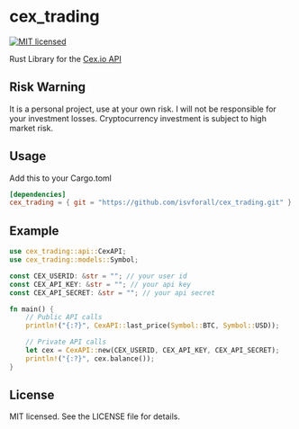 # cex_trading


[![MIT licensed](https://img.shields.io/badge/License-MIT-blue.svg)](./LICENSE-MIT)

Rust Library for the [Cex.io API](https://cex.io/rest-api)

## Risk Warning

It is a personal project, use at your own risk. I will not be responsible for your investment losses.
Cryptocurrency investment is subject to high market risk.

## Usage

Add this to your Cargo.toml

```toml
[dependencies]
cex_trading = { git = "https://github.com/isvforall/cex_trading.git" }
```

## Example

```rust
use cex_trading::api::CexAPI;
use cex_trading::models::Symbol;

const CEX_USERID: &str = ""; // your user id
const CEX_API_KEY: &str = ""; // your api key
const CEX_API_SECRET: &str = ""; // your api secret

fn main() {
    // Public API calls
    println!("{:?}", CexAPI::last_price(Symbol::BTC, Symbol::USD));

    // Private API calls
    let cex = CexAPI::new(CEX_USERID, CEX_API_KEY, CEX_API_SECRET);
    println!("{:?}", cex.balance());
}

```

## License

MIT licensed. See the LICENSE file for details.